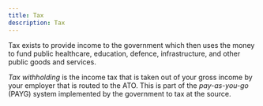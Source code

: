 ```yaml
---
title: Tax
description: Tax
---
```


Tax exists to provide income to the government which then uses the money to fund public healthcare, education, defence, infrastructure, and other public goods and services.



*Tax withholding* is the income tax that is taken out of your gross income by your employer that is routed to the ATO. This is part of the *pay-as-you-go* (PAYG) system implemented by the government to tax at the source.
